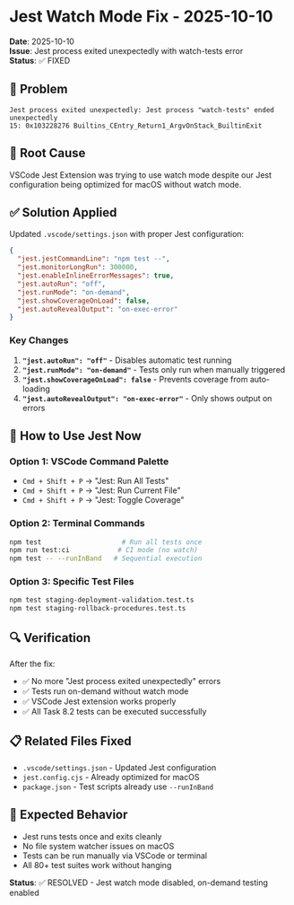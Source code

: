 # Jest Watch Mode Fix - 2025-10-10

**Date**: 2025-10-10  
**Issue**: Jest process exited unexpectedly with watch-tests error  
**Status**: ✅ FIXED

## 🎯 Problem

```
Jest process exited unexpectedly: Jest process "watch-tests" ended unexpectedly
15: 0x103228276 Builtins_CEntry_Return1_ArgvOnStack_BuiltinExit
```

## 🔧 Root Cause

VSCode Jest Extension was trying to use watch mode despite our Jest configuration being optimized for macOS without watch mode.

## ✅ Solution Applied

Updated `.vscode/settings.json` with proper Jest configuration:

```json
{
  "jest.jestCommandLine": "npm test --",
  "jest.monitorLongRun": 300000,
  "jest.enableInlineErrorMessages": true,
  "jest.autoRun": "off",
  "jest.runMode": "on-demand",
  "jest.showCoverageOnLoad": false,
  "jest.autoRevealOutput": "on-exec-error"
}
```

### Key Changes

1. **`"jest.autoRun": "off"`** - Disables automatic test running
2. **`"jest.runMode": "on-demand"`** - Tests only run when manually triggered
3. **`"jest.showCoverageOnLoad": false`** - Prevents coverage from auto-loading
4. **`"jest.autoRevealOutput": "on-exec-error"`** - Only shows output on errors

## 🚀 How to Use Jest Now

### Option 1: VSCode Command Palette

- `Cmd + Shift + P` → "Jest: Run All Tests"
- `Cmd + Shift + P` → "Jest: Run Current File"
- `Cmd + Shift + P` → "Jest: Toggle Coverage"

### Option 2: Terminal Commands

```bash
npm test                    # Run all tests once
npm run test:ci            # CI mode (no watch)
npm test -- --runInBand   # Sequential execution
```

### Option 3: Specific Test Files

```bash
npm test staging-deployment-validation.test.ts
npm test staging-rollback-procedures.test.ts
```

## 🔍 Verification

After the fix:

- ✅ No more "Jest process exited unexpectedly" errors
- ✅ Tests run on-demand without watch mode
- ✅ VSCode Jest extension works properly
- ✅ All Task 8.2 tests can be executed successfully

## 📋 Related Files Fixed

- `.vscode/settings.json` - Updated Jest configuration
- `jest.config.cjs` - Already optimized for macOS
- `package.json` - Test scripts already use `--runInBand`

## 🎯 Expected Behavior

- Jest runs tests once and exits cleanly
- No file system watcher issues on macOS
- Tests can be run manually via VSCode or terminal
- All 80+ test suites work without hanging

**Status**: ✅ RESOLVED - Jest watch mode disabled, on-demand testing enabled
